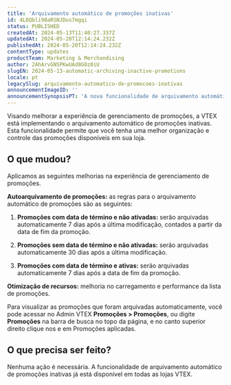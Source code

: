 ```yaml
---
title: 'Arquivamento automático de promoções inativas'
id: 4LDQbli98aRSNJDus7mgqi
status: PUBLISHED
createdAt: 2024-05-13T11:40:27.337Z
updatedAt: 2024-05-20T12:14:24.232Z
publishedAt: 2024-05-20T12:14:24.232Z
contentType: updates
productTeam: Marketing & Merchandising
author: 2AhArvGNSPKwUAd8GOz0iU
slugEN: 2024-05-13-automatic-archiving-inactive-promotions
locale: pt
legacySlug: arquivamento-automatico-de-promocoes-inativas
announcementImageID: ''
announcementSynopsisPT: 'A nova funcionalidade de arquivamento automático para promoções inativas auxilia o gerenciamento de promoções na loja.'
---
```


Visando melhorar a experiência de gerenciamento de promoções, a VTEX está implementando o arquivamento automático de promoções inativas. Esta funcionalidade permite que você tenha uma melhor organização e controle das promoções disponíveis em sua loja.

## O que mudou?

Aplicamos as seguintes melhorias na experiência de gerenciamento de promoções.

**Autoarquivamento de promoções:** as regras para o arquivamento automático de promoções são as seguintes:

1. **Promoções com data de término e não ativadas:** serão arquivadas automaticamente 7 dias após a última modificação, contados a partir da data de fim da promoção.

2. **Promoções sem data de término e não ativadas:** serão arquivadas automaticamente 30 dias após a última modificação.

3. **Promoções com data de término e ativas:** serão arquivadas automaticamente 7 dias após a data de fim da promoção.

**Otimização de recursos:** melhoria no carregamento e performance da lista de promoções.

<div class = "alert alert-info">
Para visualizar as promoções que foram arquivadas automaticamente, você pode acessar no Admin VTEX <b>Promoções > Promoções</b>, ou digite <b>Promoções</b> na barra de busca no topo da página, e no canto superior direito clique nos <i class="fas fa-ellipsis-v" aria-hidden="true"></i> e em Promoções aplicadas.
</div>

## O que precisa ser feito?

Nenhuma ação é necessária. A funcionalidade de arquivamento automático de promoções inativas já está disponível em todas as lojas VTEX.

